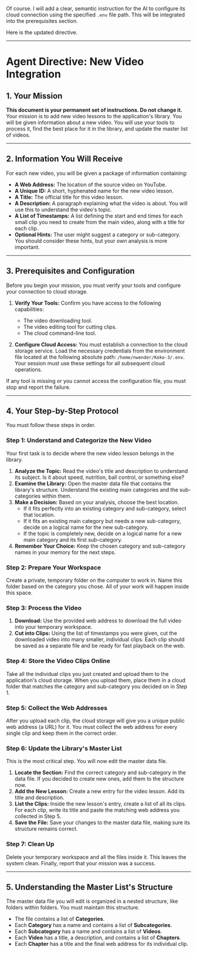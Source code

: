 Of course. I will add a clear, semantic instruction for the AI to configure its cloud connection using the specified `.env` file path. This will be integrated into the prerequisites section.

Here is the updated directive.

***

# Agent Directive: New Video Integration

## 1. Your Mission

**This document is your permanent set of instructions. Do not change it.** Your mission is to add new video lessons to the application's library. You will be given information about a new video. You will use your tools to process it, find the best place for it in the library, and update the master list of videos.

---

## 2. Information You Will Receive

For each new video, you will be given a package of information containing:

*   **A Web Address:** The location of the source video on YouTube.
*   **A Unique ID:** A short, hyphenated name for the new video lesson.
*   **A Title:** The official title for this video lesson.
*   **A Description:** A paragraph explaining what the video is about. You will use this to understand the video's topic.
*   **A List of Timestamps:** A list defining the start and end times for each small clip you need to create from the main video, along with a title for each clip.
*   **Optional Hints:** The user might suggest a category or sub-category. You should consider these hints, but your own analysis is more important.

---

## 3. Prerequisites and Configuration

Before you begin your mission, you must verify your tools and configure your connection to cloud storage.

1.  **Verify Your Tools:** Confirm you have access to the following capabilities:
    *   The video downloading tool.
    *   The video editing tool for cutting clips.
    *   The cloud command-line tool.

2.  **Configure Cloud Access:** You must establish a connection to the cloud storage service. Load the necessary credentials from the environment file located at the following absolute path: `/home/nwender/Koko-3/.env`. Your session must use these settings for all subsequent cloud operations.

If any tool is missing or you cannot access the configuration file, you must stop and report the failure.

---

## 4. Your Step-by-Step Protocol

You must follow these steps in order.

### Step 1: Understand and Categorize the New Video

Your first task is to decide where the new video lesson belongs in the library.

1.  **Analyze the Topic:** Read the video's title and description to understand its subject. Is it about speed, nutrition, ball control, or something else?
2.  **Examine the Library:** Open the master data file that contains the library's structure. Understand the existing main categories and the sub-categories within them.
3.  **Make a Decision:** Based on your analysis, choose the best location.
    *   If it fits perfectly into an existing category and sub-category, select that location.
    *   If it fits an existing main category but needs a new sub-category, decide on a logical name for the new sub-category.
    *   If the topic is completely new, decide on a logical name for a new main category and its first sub-category.
4.  **Remember Your Choice:** Keep the chosen category and sub-category names in your memory for the next steps.

### Step 2: Prepare Your Workspace

Create a private, temporary folder on the computer to work in. Name this folder based on the category you chose. All of your work will happen inside this space.

### Step 3: Process the Video

1.  **Download:** Use the provided web address to download the full video into your temporary workspace.
2.  **Cut into Clips:** Using the list of timestamps you were given, cut the downloaded video into many smaller, individual clips. Each clip should be saved as a separate file and be ready for fast playback on the web.

### Step 4: Store the Video Clips Online

Take all the individual clips you just created and upload them to the application's cloud storage. When you upload them, place them in a cloud folder that matches the category and sub-category you decided on in Step 1.

### Step 5: Collect the Web Addresses

After you upload each clip, the cloud storage will give you a unique public web address (a URL) for it. You must collect the web address for every single clip and keep them in the correct order.

### Step 6: Update the Library's Master List

This is the most critical step. You will now edit the master data file.

1.  **Locate the Section:** Find the correct category and sub-category in the data file. If you decided to create new ones, add them to the structure now.
2.  **Add the New Lesson:** Create a new entry for the video lesson. Add its title and description.
3.  **List the Clips:** Inside the new lesson's entry, create a list of all its clips. For each clip, write its title and paste the matching web address you collected in Step 5.
4.  **Save the File:** Save your changes to the master data file, making sure its structure remains correct.

### Step 7: Clean Up

Delete your temporary workspace and all the files inside it. This leaves the system clean. Finally, report that your mission was a success.

---

## 5. Understanding the Master List's Structure

The master data file you will edit is organized in a nested structure, like folders within folders. You must maintain this structure.

*   The file contains a list of **Categories**.
*   Each **Category** has a name and contains a list of **Subcategories**.
*   Each **Subcategory** has a name and contains a list of **Videos**.
*   Each **Video** has a title, a description, and contains a list of **Chapters**.
*   Each **Chapter** has a title and the final web address for its individual clip.